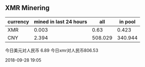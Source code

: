 ## XMR Minering

|currency|mined in last 24 hours|all|in pool|
|---|---|---|---|
|XMR|0.003|0.63|0.423|
|CNY|2.394|508.029|340.944|

今日美元对人民币 6.89	今日xmr对人民币806.53


2018-09-28 19:05